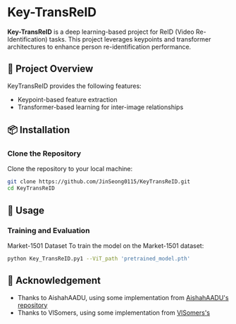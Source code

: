 # Key-TransReID

**Key-TransReID** is a deep learning-based project for ReID (Video Re-Identification) tasks. This project leverages keypoints and transformer architectures to enhance person re-identification performance.

## 📖 Project Overview
KeyTransReID provides the following features:
- Keypoint-based feature extraction
- Transformer-based learning for inter-image relationships

## 📦 Installation

### Clone the Repository
Clone the repository to your local machine:
```bash
git clone https://github.com/JinSeong0115/KeyTransReID.git
cd KeyTransReID
```

## 🚀 Usage

### Training and Evaluation
Market-1501 Dataset
To train the model on the Market-1501 dataset:
```bash
python Key_TransReID.py1 --ViT_path 'pretrained_model.pth'
```

## 🙏 Acknowledgement
- Thanks to AishahAADU, using some implementation from [AishahAADU's repository](https://github.com/AishahAADU/VID-Trans-ReID)  
- Thanks to VlSomers, using some implementation from [VlSomers's](https://github.com/VlSomers/keypoint_promptable_reidentification)



